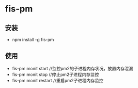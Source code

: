 fis-pm
================

## 安装

* npm install -g fis-pm

## 使用

* fis-pm monit start //监控pm2的子进程内存状况，放置内存泄漏
* fis-pm monit stop //停止pm2子进程内存监控
* fis-pm monit restart //重启pm2子进程内存监控